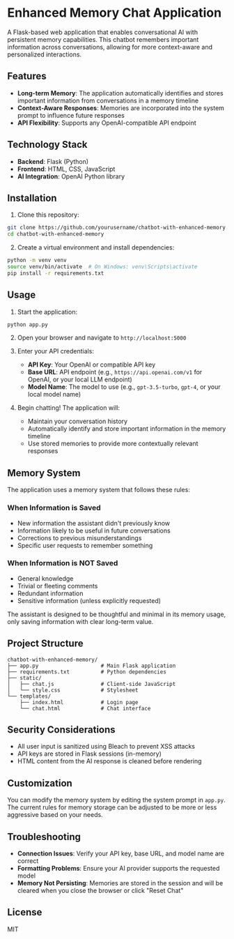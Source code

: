# Enhanced Memory Chat Application

A Flask-based web application that enables conversational AI with persistent memory capabilities. This chatbot remembers important information across conversations, allowing for more context-aware and personalized interactions.

## Features

- **Long-term Memory**: The application automatically identifies and stores important information from conversations in a memory timeline
- **Context-Aware Responses**: Memories are incorporated into the system prompt to influence future responses
- **API Flexibility**: Supports any OpenAI-compatible API endpoint

## Technology Stack

- **Backend**: Flask (Python)
- **Frontend**: HTML, CSS, JavaScript
- **AI Integration**: OpenAI Python library

## Installation

1. Clone this repository:
```bash
git clone https://github.com/yourusername/chatbot-with-enhanced-memory.git
cd chatbot-with-enhanced-memory
```

2. Create a virtual environment and install dependencies:
```bash
python -m venv venv
source venv/bin/activate  # On Windows: venv\Scripts\activate
pip install -r requirements.txt
```

## Usage

1. Start the application:
```bash
python app.py
```

2. Open your browser and navigate to `http://localhost:5000`

3. Enter your API credentials:
   - **API Key**: Your OpenAI or compatible API key
   - **Base URL**: API endpoint (e.g., `https://api.openai.com/v1` for OpenAI, or your local LLM endpoint)
   - **Model Name**: The model to use (e.g., `gpt-3.5-turbo`, `gpt-4`, or your local model name)

4. Begin chatting! The application will:
   - Maintain your conversation history
   - Automatically identify and store important information in the memory timeline
   - Use stored memories to provide more contextually relevant responses

## Memory System

The application uses a memory system that follows these rules:

### When Information is Saved
- New information the assistant didn't previously know
- Information likely to be useful in future conversations
- Corrections to previous misunderstandings
- Specific user requests to remember something

### When Information is NOT Saved
- General knowledge
- Trivial or fleeting comments
- Redundant information
- Sensitive information (unless explicitly requested)

The assistant is designed to be thoughtful and minimal in its memory usage, only saving information with clear long-term value.

## Project Structure

```
chatbot-with-enhanced-memory/
├── app.py                    # Main Flask application
├── requirements.txt          # Python dependencies
├── static/
│   ├── chat.js               # Client-side JavaScript
│   └── style.css             # Stylesheet
└── templates/
    ├── index.html            # Login page
    └── chat.html             # Chat interface
```

## Security Considerations

- All user input is sanitized using Bleach to prevent XSS attacks
- API keys are stored in Flask sessions (in-memory)
- HTML content from the AI response is cleaned before rendering

## Customization

You can modify the memory system by editing the system prompt in `app.py`. The current rules for memory storage can be adjusted to be more or less aggressive based on your needs.

## Troubleshooting

- **Connection Issues**: Verify your API key, base URL, and model name are correct
- **Formatting Problems**: Ensure your AI provider supports the requested model
- **Memory Not Persisting**: Memories are stored in the session and will be cleared when you close the browser or click "Reset Chat"

## License

MIT
